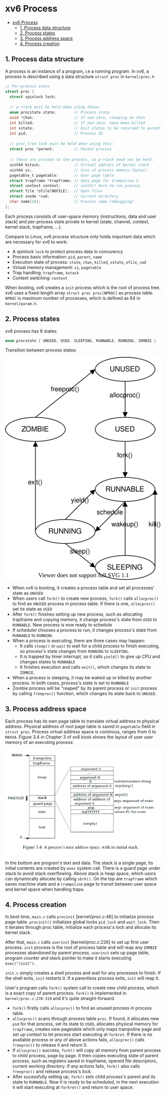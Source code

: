 # xv6 Process

- [xv6 Process](#xv6-process)
  - [1. Process data structure](#1-process-data-structure)
  - [2. Process states](#2-process-states)
  - [3. Process address space](#3-process-address-space)
  - [4. Process creation](#4-process-creation)

## 1. Process data structure

A process is an instance of a program, i.e a running program. In xv6, a process is 
described using a data structure `struct proc` in `kernel/proc.h`
```c
// Per-process state
struct proc {
  struct spinlock lock;

  // p->lock must be held when using these:
  enum procstate state;        // Process state
  void *chan;                  // If non-zero, sleeping on chan
  int killed;                  // If non-zero, have been killed
  int xstate;                  // Exit status to be returned to parent's wait
  int pid;                     // Process ID

  // proc_tree_lock must be held when using this:
  struct proc *parent;         // Parent process

  // these are private to the process, so p->lock need not be held.
  uint64 kstack;               // Virtual address of kernel stack
  uint64 sz;                   // Size of process memory (bytes)
  pagetable_t pagetable;       // User page table
  struct trapframe *trapframe; // data page for trampoline.S
  struct context context;      // swtch() here to run process
  struct file *ofile[NOFILE];  // Open files
  struct inode *cwd;           // Current directory
  char name[16];               // Process name (debugging)
};
```
Each process consists of user-space memory (instructions, data and user stack) and per-process state private to kernel (state, channel, context, kernel stack, trapframe, ...).

Compare to Linux, xv6 process structure only holds important data which are necessary for xv6 to work:
- A spinlock `lock` to protect process data in concurency
- Process basic information: `pid`, `parent`, `name`
- Execution state of process: `state`, `chan`, `killed`, `xstate`, `ofile`, `cwd`
- Virtual memory management: `sz`, `pagetable`
- Trap handling: `trapframe`, `kstack` 
- Context switching: `context`

When booting, xv6 creates a `init` process which is the root of process tree. xv6 uses a fixed-length array `struct proc proc[NPROC]` as process table. `NPROC` is maximum number of processes, which is defined as 64 in `kernel/param.h`.

## 2. Process states

xv6 process has 6 states:
```c
enum procstate { UNUSED, USED, SLEEPING, RUNNABLE, RUNNING, ZOMBIE }
```

Transition between process states:

![xv6-process-states](./images/process-states.svg)

- When xv6 is booting, it creates a process table and set all processes' state as `UNUSED`
- When users call `fork()` to create new process, `fork()` calls `allocproc()` to 
find an `UNUSED` process in process table. If there is one, `allocproc()` set its state as `USED`
- After `fork()` finishes setting up new process, such as allocating trapframe and 
copying memory, it change process's state from `USED` to `RUNNABLE`. New process is now ready to schedule
- If scheduler chooses a process to run, it changes process's state from `RUNNABLE` to `RUNNING`
- When a process is executing, there are three cases may happen:
  - It calls `sleep()` or `wait` to wait for a child process to finish executing, so process's state changes from `RUNNING` to `SLEEPING`.
  - It is trapped by timer interrupt, so it calls `yield()` to give up CPU and changes states to `RUNNABLE`
  - It finishes execution and calls `exit()`, which changes its state to `ZOMBIE`. 
- When a process is sleeping, it may be waked up or killed by another process. In both cases, process's state is set to `RUNNABLE`
- Zombie process will be "reaped" by its parent process or `init` process by calling `freeproc()` function, which changes its state back to `UNUSED`.

## 3. Process address space

Each process has its own page table to translate virtual address to physical address.
Physical address of root page table is saved in `pagetable` field in `struct proc`. Process virtual address space is continous, ranges from 0 to `MAXVA`. 
Figure 3.4 in Chapter 3 of xv6 book shows the layout of user user memory of an executing process:

![process-address-space](images/process-address-space.png)

In the bottom are program's text and data. The stack is a single page, its initial 
contents are created by `exec` system call. There is a guard page under stack to avoid 
stack overflowing. Above stack is heap space, which users can dynamically allocate by calling `sbrk()`. On the top are `trapframe` which saves machine state and a `trampoline` page to transit between user space and kernel space when handling traps.

## 4. Process creation

In boot time, `main.c` calls `procinit` [kernel/proc.c:46] to initialize process 
page table. `procinit()` initializes global locks `pid_lock` and `wait_lock`. Then 
it iterates through proc table, initialize each process's lock and allocate its kernel stack.

After that, `main.c` calls `userinit` [kernel/proc.c:226] to set up first user process.
`init` process is the root of process table and will reap any `ZOMBIE` processes abandoned by parent process. `userinit` sets up page table, program counter and 
stack pointer to make it starts executing `exec("/init")`.

`init.c` simply creates a shell process and wait for any processes to finish. If the 
shell exits, `init` restarts it. If a parentless process exits, `init` will reap it.

User's program calls `fork()` system call to create new child process, which is a exact copy of parent process. `fork()` is implemented in `kernel/proc.c:270-319` and it's 
quite straight-forward.

- `fork()` firstly calls `allocproc()` to find an unused process in process table. 
- `allocproc()` scans through process table `proc`. If found, it allocates new `pid`
for that process, set its state to `USED`, allocates physical memory for `trapframe`, creates new pagetable which only maps trampoline page and set up context to let process 
start executing at `forkret`. If there is no available process or any of above actions 
fails, `allocproc()` calls `freeproc()` to release it and return 0.
- If `allocproc()` success, `fork()` will copy all memory from parent process to child process, page by page. It then copies executing state of parent process, such as registers saved in trapframe, opened file descriptors, current working directory. If any actions fails, `fork()` also calls `freeproc()` and release process's lock.
- After sucessfully setting up, `fork()` sets child process's parent and its state to 
`RUNNABLE`. Now it is ready to be scheduled, in the next execution it will start executing at `forkret()` and return to user space.

